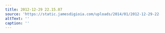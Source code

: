 ```yaml
---
title: 2012-12-29 22.15.07
source: 'https://static.jamesdigioia.com/uploads/2014/01/2012-12-29-22-15-07-scaled.jpg'
altText: ''
caption: ''
---
```



